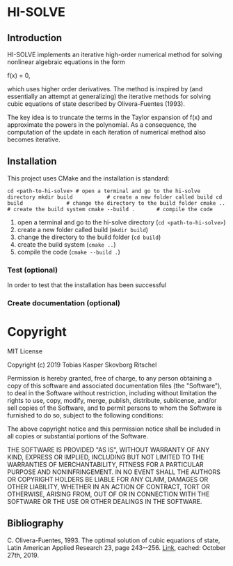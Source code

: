 # HI-SOLVE
## Introduction
HI-SOLVE implements an iterative high-order numerical method for solving nonlinear algebraic equations in the form

  f(x) = 0,
  
which uses higher order derivatives. The method is inspired by (and essentially an attempt at generalizing) the iterative methods for solving cubic equations of state described by Olivera-Fuentes (1993).

The key idea is to truncate the terms in the Taylor expansion of f(x) and approximate the powers in the polynomial. As a consequence, the computation of the update in each iteration of numerical method also becomes iterative.

## Installation
This project uses CMake and the installation is standard:

`
cd <path-to-hi-solve> # open a terminal and go to the hi-solve directory
mkdir build           # create a new folder called build
cd build              # change the directory to the build folder
cmake ..              # create the build system
cmake --build .       # compile the code
`

1. open a terminal and go to the hi-solve directory (`cd <path-to-hi-solve>`)
2. create a new folder called build (`mkdir build`)
3. change the directory to the build folder (`cd build`)
4. create the build system (`cmake ..`)
5. compile the code (`cmake --build .`)

### Test (optional)
In order to test that the installation has been successful

### Create documentation (optional)

# Copyright
MIT License

Copyright (c) 2019 Tobias Kasper Skovborg Ritschel

Permission is hereby granted, free of charge, to any person obtaining a copy
of this software and associated documentation files (the "Software"), to deal
in the Software without restriction, including without limitation the rights
to use, copy, modify, merge, publish, distribute, sublicense, and/or sell
copies of the Software, and to permit persons to whom the Software is
furnished to do so, subject to the following conditions:

The above copyright notice and this permission notice shall be included in all
copies or substantial portions of the Software.

THE SOFTWARE IS PROVIDED "AS IS", WITHOUT WARRANTY OF ANY KIND, EXPRESS OR
IMPLIED, INCLUDING BUT NOT LIMITED TO THE WARRANTIES OF MERCHANTABILITY,
FITNESS FOR A PARTICULAR PURPOSE AND NONINFRINGEMENT. IN NO EVENT SHALL THE
AUTHORS OR COPYRIGHT HOLDERS BE LIABLE FOR ANY CLAIM, DAMAGES OR OTHER
LIABILITY, WHETHER IN AN ACTION OF CONTRACT, TORT OR OTHERWISE, ARISING FROM,
OUT OF OR IN CONNECTION WITH THE SOFTWARE OR THE USE OR OTHER DEALINGS IN THE
SOFTWARE.

## Bibliography
C. Olivera-Fuentes, 1993. The optimal solution of cubic equations of state, Latin American Applied Research 23, page 243--256. [Link](https://www.researchgate.net/publication/233529753_THE_OPTIMAL_SOLUTION_OF_CUBIC_EQUATIONS_OF_STATE), cached: October 27th, 2019.
